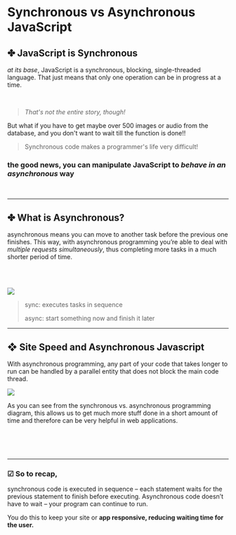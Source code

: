 # Synchronous vs Asynchronous JavaScript

## ✤ JavaScript is Synchronous

_at its base_, JavaScript is a synchronous, blocking, single-threaded language. That just means that only one operation can be in progress at a time.

<br>

> _That's not the entire story, though!_

But what if you have to get maybe over 500 images or audio from the database, and you don't want to wait till the function is done!!

> Synchronous code makes a programmer's life very difficult!


### the good news, you can manipulate JavaScript to *behave in an asynchronous* way

<br>

---

## ✤ What is Asynchronous?

asynchronous means you can move to another task before the previous one finishes. This way, with asynchronous programming you’re able to deal with *multiple requests simultaneously*, thus completing more tasks in a much shorter period of time.   

<br>
<br>

![](https://martech.zone/wp-content/uploads/2012/09/asynchronous.png)

> sync: executes tasks in sequence
>
> async: start something now and finish it later

---

## ❖ Site Speed and Asynchronous Javascript

With asynchronous programming, any part of your code that takes longer to run can be handled by a parallel entity that does not block the main code thread. 

![](https://cdn.buttercms.com/hmirWTF7TBCsX6mncY0P)

As you can see from the synchronous vs. asynchronous programming diagram, this allows us to get much more stuff done in a short amount of time and therefore can be very helpful in web applications.

<br>
<br>
<br>

---

### ☑︎ So to recap, 
synchronous code is executed in sequence – each statement waits for the previous statement to finish before executing. Asynchronous code doesn’t have to wait – your program can continue to run.

You do this to keep your site or **app responsive, reducing waiting time for the user.**